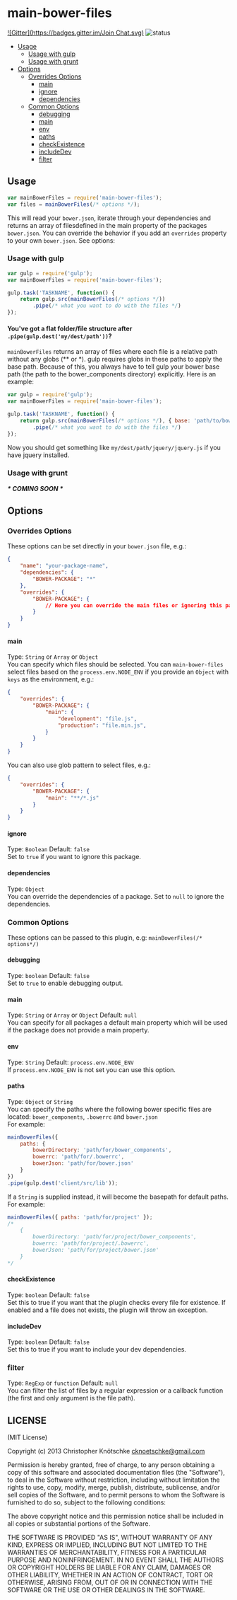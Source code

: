 main-bower-files
================
[![Gitter](https://badges.gitter.im/Join Chat.svg)](https://gitter.im/janbaykara/main-bower-files?utm_source=badge&utm_medium=badge&utm_campaign=pr-badge&utm_content=badge)
![status](https://secure.travis-ci.org/ck86/main-bower-files.png?branch=master)

- [Usage](#usage)
    - [Usage with gulp](#usage-with-gulp)
    - [Usage with grunt](#usage-with-grunt)
- [Options](#options)
    - [Overrides Options](#overrides-options)
        - [main](#main)
        - [ignore](#ignore)
        - [dependencies](#dependencies)
    - [Common Options](#common-options)
        - [debugging](#debugging)
        - [main](#main-1)
        - [env](#env)
        - [paths](#paths)
        - [checkExistence](#checkexistence)
        - [includeDev](#includedev)
        - [filter](#filter)

## Usage

```javascript
var mainBowerFiles = require('main-bower-files');
var files = mainBowerFiles(/* options */);
```

This will read your `bower.json`, iterate through your dependencies and returns an array of filesdefined in the main property of the packages `bower.json`.
You can override the behavior if you add an `overrides` property to your own `bower.json`. See options:

### Usage with gulp

```javascript
var gulp = require('gulp');
var mainBowerFiles = require('main-bower-files');

gulp.task('TASKNAME', function() {
    return gulp.src(mainBowerFiles(/* options */))
        .pipe(/* what you want to do with the files */)
});
```

#### You've got a flat folder/file structure after `.pipe(gulp.dest('my/dest/path'))`?

`mainBowerFiles` returns an array of files where each file is a relative path without any globs (** or *). gulp requires globs in these paths to apply the base path. Because of this, you always have to tell gulp your bower base path (the path to the bower_components directory) explicitly.
Here is an example:

```javascript
var gulp = require('gulp');
var mainBowerFiles = require('main-bower-files');

gulp.task('TASKNAME', function() {
    return gulp.src(mainBowerFiles(/* options */), { base: 'path/to/bower_components' })
        .pipe(/* what you want to do with the files */)
});
```

Now you should get something like `my/dest/path/jquery/jquery.js` if you have jquery installed.

### Usage with grunt

**_\* COMING SOON \*_**


## Options

### Overrides Options

These options can be set directly in your `bower.json` file, e.g.:

```json
{
    "name": "your-package-name",
    "dependencies": {
        "BOWER-PACKAGE": "*"
    },
    "overrides": {
        "BOWER-PACKAGE": {
            // Here you can override the main files or ignoring this package, for more info see options
        }
    }
}
```

#### main

Type: `String` or `Array` or `Object`  
You can specify which files should be selected. You can `main-bower-files` select files based on the `process.env.NODE_ENV` if you provide an `Object` with `keys` as the environment, e.g.:

```json
{
    "overrides": {
        "BOWER-PACKAGE": {
            "main": {
                "development": "file.js",
                "production": "file.min.js",
            }
        }
    }
}
```

You can also use glob pattern to select files, e.g.:

```json
{
    "overrides": {
        "BOWER-PACKAGE": {
            "main": "**/*.js"
        }
    }
}
```

#### ignore

Type: `Boolean` Default: `false`  
Set to `true` if you want to ignore this package.

#### dependencies

Type: `Object`  
You can override the dependencies of a package. Set to `null` to ignore the dependencies.

### Common Options

These options can be passed to this plugin, e.g: `mainBowerFiles(/* options*/)`

#### debugging

Type: `boolean` Default: `false`  
Set to `true` to enable debugging output.

#### main

Type: `String` or `Array` or `Object` Default: `null`  
You can specify for all packages a default main property which will be used if the package does not provide a main property.

#### env

Type: `String` Default: `process.env.NODE_ENV`  
If `process.env.NODE_ENV` is not set you can use this option.

#### paths

Type: `Object` or `String`  
You can specify the paths where the following bower specific files are located:
`bower_components`, `.bowerrc` and `bower.json`  
For example:

```javascript
mainBowerFiles({
    paths: {
        bowerDirectory: 'path/for/bower_components',
        bowerrc: 'path/for/.bowerrc',
        bowerJson: 'path/for/bower.json'
    }
})
.pipe(gulp.dest('client/src/lib'));
```

If a `String` is supplied instead, it will become the basepath for default paths.  
For example:

```javascript
mainBowerFiles({ paths: 'path/for/project' });
/*
    {
        bowerDirectory: 'path/for/project/bower_components',
        bowerrc: 'path/for/project/.bowerrc',
        bowerJson: 'path/for/project/bower.json'
    }
*/
```

#### checkExistence

Type: `boolean` Default: `false`  
Set this to true if you want that the plugin checks every file for existence.
If enabled and a file does not exists, the plugin will throw an exception.

#### includeDev

Type: `boolean` Default: `false`  
Set this to true if you want to include your dev dependencies.

### filter
Type: `RegExp` or `function` Default: `null`  
You can filter the list of files by a regular expression or a callback function (the first and only argument is the file path).

## LICENSE

(MIT License)

Copyright (c) 2013 Christopher Knötschke <cknoetschke@gmail.com>

Permission is hereby granted, free of charge, to any person obtaining
a copy of this software and associated documentation files (the
"Software"), to deal in the Software without restriction, including
without limitation the rights to use, copy, modify, merge, publish,
distribute, sublicense, and/or sell copies of the Software, and to
permit persons to whom the Software is furnished to do so, subject to
the following conditions:

The above copyright notice and this permission notice shall be
included in all copies or substantial portions of the Software.

THE SOFTWARE IS PROVIDED "AS IS", WITHOUT WARRANTY OF ANY KIND,
EXPRESS OR IMPLIED, INCLUDING BUT NOT LIMITED TO THE WARRANTIES OF
MERCHANTABILITY, FITNESS FOR A PARTICULAR PURPOSE AND
NONINFRINGEMENT. IN NO EVENT SHALL THE AUTHORS OR COPYRIGHT HOLDERS BE
LIABLE FOR ANY CLAIM, DAMAGES OR OTHER LIABILITY, WHETHER IN AN ACTION
OF CONTRACT, TORT OR OTHERWISE, ARISING FROM, OUT OF OR IN CONNECTION
WITH THE SOFTWARE OR THE USE OR OTHER DEALINGS IN THE SOFTWARE.
